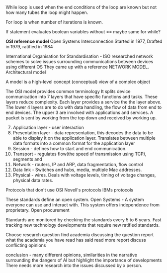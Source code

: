 While loop is used when the end conditions of the loop are known but not how many tubes the loop might happen.

For loop is when number of iterations is known.

If statement evaluates boolean variables without ==  maybe same for while?


**OSI reference model**
Open Systems Interconnection
Started in 1977, Drafted in 1979, ratified in 1984

International Organisation for Standardisation - ISO researched network schemes to solve issues surrounding communications between devices using different OS
They came up with a reference NETWORK MODEL. Architectural model

A model is a high-level concept (conceptual) view of a complex object

The OSI model provides common terminology
It splits device communication into 7 layers that have specific functions and tasks. 
These layers reduce complexity.
Each layer provides a service the the layer above.
The lower 4 layers are to do with data handling, the flow of data from end to end devices.
The upper 3 are involved with applications and services.
A packet is sent by working from the top down and received by working up.

7. Application layer - user interaction
6. Presentation layer - data representation, this decodes the data to be able to display it on the application layer. Translates between multiple data formats into a common format for the application layer
5. Session - defines how to start and end communication. 
4. Transport - regulates flow(the speed of transmission using TCP), segments and 
3.  Network - routers, IP and ARP, data fragmentation, flow control
2. Data link - Switches and hubs, media, multiple Mac addresses.
1.  Physical - wires. Deals with voltage levels, timing of voltage changes, physical data rates.

Protocols that don't use OSI
     Novell's protocols
     IBMs protocols

These standards define an open system.
Open Systems - A system everyone can use and interact with.
This system offers independence from proprietary.
Open procurement 

Standards are monitored by checking the standards every 5 to 6 years.
Fast tracking new technology developments that require new ratified standards.



Choose research question
find academia discussing the question
report what the academia you have read has said
read more
report
discuss conflicting opinions

conclusion - many different opinions, similarities in the narrative surrounding the dangers of AI but highlight the importance of developments
There needs more research into the issues discussed by x person.



